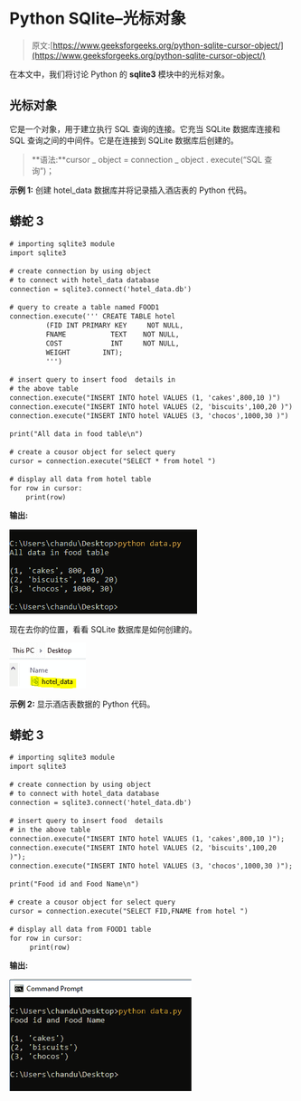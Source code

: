 # Python SQlite–光标对象

> 原文:[https://www.geeksforgeeks.org/python-sqlite-cursor-object/](https://www.geeksforgeeks.org/python-sqlite-cursor-object/)

在本文中，我们将讨论 Python 的 **sqlite3** 模块中的光标对象。

## **光标对象**

它是一个对象，用于建立执行 SQL 查询的连接。它充当 SQLite 数据库连接和 SQL 查询之间的中间件。它是在连接到 SQLite 数据库后创建的。

> **语法:**cursor _ object = connection _ object . execute(“SQL 查询”)；

**示例 1:** 创建 hotel_data 数据库并将记录插入酒店表的 Python 代码。

## 蟒蛇 3

```
# importing sqlite3 module
import sqlite3

# create connection by using object
# to connect with hotel_data database
connection = sqlite3.connect('hotel_data.db')

# query to create a table named FOOD1
connection.execute(''' CREATE TABLE hotel
         (FID INT PRIMARY KEY     NOT NULL,
         FNAME           TEXT    NOT NULL,
         COST            INT     NOT NULL,
         WEIGHT        INT);
         ''')

# insert query to insert food  details in 
# the above table
connection.execute("INSERT INTO hotel VALUES (1, 'cakes',800,10 )")
connection.execute("INSERT INTO hotel VALUES (2, 'biscuits',100,20 )")
connection.execute("INSERT INTO hotel VALUES (3, 'chocos',1000,30 )")

print("All data in food table\n")

# create a cousor object for select query
cursor = connection.execute("SELECT * from hotel ")

# display all data from hotel table
for row in cursor:
    print(row)
```

**输出:**

![](img/44bf194a94e134a94efc4de7af8e2dbe.png)

现在去你的位置，看看 SQLite 数据库是如何创建的。

![](img/f67c8dc82575c6388340b0d46e743008.png)

**示例 2:** 显示酒店表数据的 Python 代码。

## 蟒蛇 3

```
# importing sqlite3 module
import sqlite3

# create connection by using object
# to connect with hotel_data database
connection = sqlite3.connect('hotel_data.db')

# insert query to insert food  details 
# in the above table
connection.execute("INSERT INTO hotel VALUES (1, 'cakes',800,10 )");
connection.execute("INSERT INTO hotel VALUES (2, 'biscuits',100,20 )");
connection.execute("INSERT INTO hotel VALUES (3, 'chocos',1000,30 )");

print("Food id and Food Name\n")

# create a cousor object for select query
cursor = connection.execute("SELECT FID,FNAME from hotel ")

# display all data from FOOD1 table
for row in cursor:
     print(row)
```

**输出:**

![](img/083c3c6fae17d0263441c06aade17d54.png)